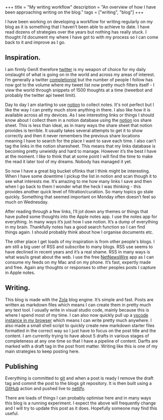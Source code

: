 +++
title = "My writing workflow"
description = "An overview of how I have been approaching writing on the blog."
tags = ["writing", "blog"]
+++

I have been working on developing a workflow for writing regularly on my blog as it is something that I haven’t been able to achieve to date. I have read dozens of strategies over the years but nothing has really stuck. I thought i’d document my where I have got to with my process so I can come back to it and improve as I go. 

## Inspiration. 
I am firmly GenX therefore [twitter](http://www.twitter.com/andrewdotcom) is my weapon of choice for my daily onslaught of what is going on in the world and across my areas of interest. I’m generally a twitter [completionist](https://www.dictionary.com/browse/completionist) but the number of people I follow has now got to the volume where my tweet list now pretty much filters itself - I view the world through snippets of 1500 thoughts at a time (tweetbot and probably the twitter api tweet limit). 

Day to day I am starting to use [notion](https://www.notion.so) to collect notes. It's not perfect but I like the way I can pretty much store anything in there. I also like how it is available across all my devices. As I see interesting links or things I should know about I collect them in a notion database using the [notion](http://www.notion.so) ios share sheet. This is less than ideal, as in many ways the share sheet that notion provides is terrible. It usually takes several attempts to get it to show correctly and then it never remembers the previous share locations meaning I have to search for the place I want to save each time. I also can’t tag the links in the notion sharesheet. This means that my links database is becoming pretty unwieldy and hard to manage. However it’s the best I have at the moment. I like to think that at some point I will find the time to make the read it later tool of my dreams. Nobody has managed it yet. 

So now I have a great big bucket oflinks that I think might be interesting. When I have some downtime I pickup the list in notion and scan though it to see what interests me. It’s amazing to me how many links I save and then when I go back to them I wonder what the heck I was thinking - this provides another quick level of filtration/curation. So many topics go stale quickly. Something that seemed important on Monday often doesn’t feel so much on Wednesday. 

After reading through a few links, I’ll jot down any themes or things that have pulled some thoughts into the Apple notes app. I use the notes app for everything. In many ways it’s just how I use notion. It’s a dump of everything in my brain. Thankfully notes has a good search function so I can find things again. I should probably think about how I organise documents etc. 

The other place I get loads of my inspiration is from other people's blogs. I am still a big user of RSS and subscribe to many blogs. RSS use seems to have declined in recent years and it’s a real shame. RSS in many ways is what was/is great about the web. I use the free [NetNewsWire](https://netnewswire.com/) app as I can consume my feeds on my Mac and on my phone. It’s fast, expertly made and free. Again any thoughts or responses to other peoples posts I capture in Apple notes. 

## Writing. 
This blog is made with the [Zola](https://www.getzola.org/) blog engine. It’s simple and fast. Posts are written as markdown files which means I can create them in pretty much any text tool. I usually write in visual studio code, mainly because this is where I spend most of my time. I can also now quickly pull up a [vscode instance in my browser](https://github.dev/) which means I can write pretty much anywhere. I also made a small shell script to quickly create new markdown starter files formatted in the correct way so I just have to focus on the post title and the content. I am currently trying to have about 5 drafts in various stages of completeness at any one time so that I have a pipeline of content. Darfts are marked with a draft tag in the post front matter. Writing like this is one of my main strategies to keep posting here. 

## Publishing
Everything is committed to [git](http://www.git-scm.com) and when a post is ready I remove the draft tag and commit the post to the blogs git repository. It is then built using a [GitHub](http:www.github.com) action and pushed live to [netlify](http://www.netlify.com). 

There are loads of things I can probably optimise here and in many ways this blog is a running experiment. I expect the above will frequently change and I will try to update this post as it does. Hopefully someone may find this useful. 